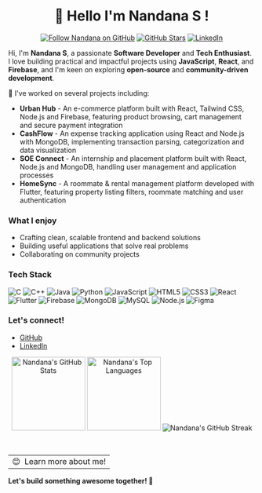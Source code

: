 <h1 align="center">👋 Hello I'm Nandana S !</h1>
<p align="center">
  <a href="https://github.com/Nandanaaaaaa"><img src="https://img.shields.io/github/followers/Nandanaaaaaa?label=Follow&style=social" alt="Follow Nandana on GitHub" /></a>
  <a href="https://github.com/Nandanaaaaaa?tab=repositories"><img src="https://img.shields.io/github/stars/Nandanaaaaaa?style=flat&logo=github&label=Total%20Stars&color=teal" alt="GitHub Stars"/></a>
  <a href="https://www.linkedin.com/in/nandana-s--/"><img src="https://img.shields.io/badge/LinkedIn-nandana--s-blue?style=flat&logo=linkedin" alt="LinkedIn"/></a>
</p>

Hi, I'm **Nandana S**, a passionate **Software Developer** and **Tech Enthusiast**. I love building practical and impactful projects using **JavaScript**, **React**, and **Firebase**, and I'm keen on exploring **open-source** and **community-driven development**.

🚀 I've worked on several projects including:
- **Urban Hub** - An e-commerce platform built with React, Tailwind CSS, Node.js and Firebase, featuring product browsing, cart management and secure payment integration
- **CashFlow** - An expense tracking application using React and Node.js with MongoDB, implementing transaction parsing, categorization and data visualization
- **SOE Connect** - An internship and placement platform built with React, Node.js and MongoDB, handling user management and application processes
- **HomeSync** - A roommate & rental management platform developed with Flutter, featuring property listing filters, roommate matching and user authentication

### What I enjoy
- Crafting clean, scalable frontend and backend solutions  
- Building useful applications that solve real problems
- Collaborating on community projects  

### Tech Stack
<p>
<img src="https://img.shields.io/badge/C-00599C?logo=c&logoColor=white" alt="C" />
<img src="https://img.shields.io/badge/C++-00599C?logo=cplusplus&logoColor=white" alt="C++" />
<img src="https://img.shields.io/badge/Java-ED8B00?logo=openjdk&logoColor=white" alt="Java" />
<img src="https://img.shields.io/badge/Python-3776AB?logo=python&logoColor=white" alt="Python" />
<img src="https://img.shields.io/badge/JavaScript-F7DF1E?logo=javascript&logoColor=black" alt="JavaScript" />
<img src="https://img.shields.io/badge/HTML5-E34F26?logo=html5&logoColor=white" alt="HTML5" />
<img src="https://img.shields.io/badge/CSS3-1572B6?logo=css3&logoColor=white" alt="CSS3" />
<img src="https://img.shields.io/badge/React-20232A?logo=react&logoColor=61DAFB" alt="React" />
<img src="https://img.shields.io/badge/Flutter-02569B?logo=flutter&logoColor=white" alt="Flutter" />
<img src="https://img.shields.io/badge/Firebase-FFCA28?logo=firebase&logoColor=black" alt="Firebase" />
<img src="https://img.shields.io/badge/MongoDB-4EA94B?logo=mongodb&logoColor=white" alt="MongoDB" />
<img src="https://img.shields.io/badge/MySQL-4479A1?logo=mysql&logoColor=white" alt="MySQL" />
<img src="https://img.shields.io/badge/Node.js-43853D?logo=node.js&logoColor=white" alt="Node.js" />
<img src="https://img.shields.io/badge/Figma-F24E1E?logo=figma&logoColor=white" alt="Figma" />
</p>

### Let's connect!
- [GitHub](https://github.com/Nandanaaaaaa)  
- [LinkedIn](https://www.linkedin.com/in/nandana-s--/)  

<p align="center">
  <img height="150" width="auto" src="https://github-readme-stats.vercel.app/api?username=Nandanaaaaaa&show_icons=true&count_private=true&theme=darcula&hide_border=true&hide=issues,contribs&bg_color=00000000" alt="Nandana's GitHub Stats" />
  <img height="150" width="auto" src="https://github-readme-stats.vercel.app/api/top-langs/?username=Nandanaaaaaa&layout=compact&hide_border=true&theme=darcula&bg_color=00000000&langs_count=6" alt="Nandana's Top Languages" />
  <img src="https://github-readme-streak-stats.herokuapp.com?user=Nandanaaaaaa&theme=darcula&hide_border=true&background=FFFFFF00" alt="Nandana's GitHub Streak" />
</p>

<br />

<a href="https://www.google.com/search?q=Nandana+S">
  <table align="left">
      <tr>
          <td>
            😊&nbsp;&nbsp;Learn more about me!
          </td>
      </tr>
  </table>
</a>


**Let's build something awesome together! 🚀**


